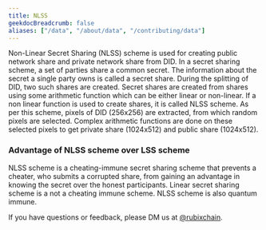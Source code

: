 ```yaml
---
title: NLSS
geekdocBreadcrumb: false
aliases: ["/data", "/about/data", "/contributing/data"]
---
```

Non-Linear Secret Sharing (NLSS) scheme is used for creating public network share and private network share from DID. In a secret sharing scheme, a set of parties share a common secret. The information about the secret a single party owns is called a secret share. During the splitting of DID, two such shares are created. Secret shares are created from shares using some arithmetic function which can be either linear or non-linear. If a non linear function is used to create shares, it is called NLSS scheme. As per this scheme, pixels of DID (256x256) are extracted, from which random pixels are selected. Complex arithmetic functions are done on these selected pixels to get private share (1024x512) and public share (1024x512).  

### Advantage of NLSS scheme over LSS scheme

NLSS scheme is a cheating-immune secret sharing scheme that prevents a cheater, who submits a corrupted share, from gaining an advantage in knowing the secret over the honest participants. Linear secret sharing scheme is a not a cheating immune scheme. NLSS scheme is also quantum immune.

If you have questions or feedback, please DM us at [@rubixchain](http://twitter.com/rubixChain).
